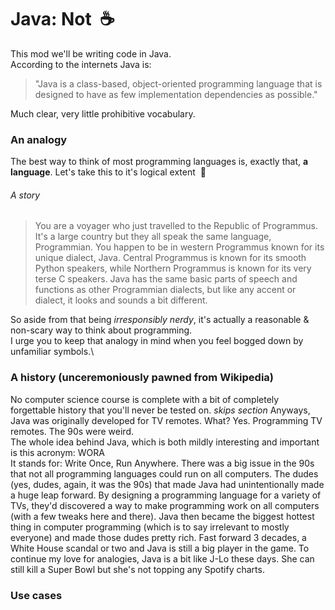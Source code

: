 # Java: Not &nbsp;:coffee:
This mod we'll be writing code in Java. \
According to the internets Java is:
>"Java is a class-based, object-oriented programming language that is designed to have as few implementation dependencies as possible." 

Much clear, very little prohibitive vocabulary.

### An analogy
The best way to think of most programming languages is, exactly that, **a language**.
Let's take this to it's logical extent &nbsp;:rocket:

###### A story
> You are a voyager who just travelled to the Republic of Programmus.  It's a large country but they all speak the same language, Programmian. 
> You happen to be in western Programmus known for its unique dialect, Java. Central Programmus is known for its smooth Python speakers, while Northern
> Programmus is known for its very terse C speakers. Java has the same basic parts of speech and functions as other Programmian dialects, but 
> like any accent or dialect, it looks and sounds a bit different.

So aside from that being _irresponsibly nerdy_, it's actually a reasonable & non-scary way to think about programming.\
I urge you to keep that analogy in mind when you feel bogged down by unfamiliar symbols.\

### A history (unceremoniously pawned from Wikipedia)
No computer science course is complete with a bit of completely forgettable history that you'll never be tested on.
*skips section*
Anyways, Java was originally developed for TV remotes. What? Yes. Programming TV remotes. The 90s were weird.\
The whole idea behind Java, which is both mildly interesting and important is this acronym: WORA\
It stands for: Write Once, Run Anywhere. There was a big issue in the 90s that not all programming languages could run on all computers. The dudes (yes, dudes, again, it was the 90s) that made Java had unintentionally made a huge leap forward. By designing a programming language for a variety of TVs, they'd discovered a way to make programming work on all computers (with a few tweaks here and there).  Java then became the biggest hottest thing in computer programming (which is to say irrelevant to mostly everyone) and made those dudes pretty rich. Fast forward 3 decades, a White House scandal or two and Java is still a big player in the game.  To continue my love for analogies, Java is a bit like J-Lo these days.  She can still kill a Super Bowl but she's not topping any Spotify charts.

### Use cases


